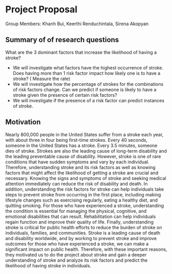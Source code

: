 # Project Proposal 

Group Members: Khanh Bui, Keerthi Renduchintala, Sirena Akopyan

## Summary of  of research questions
What are the 3 dominant factors that increase the likelihood of having a stroke?  
  - We will investigate what factors have the highest occurrence of stroke.
Does having more than 1 risk factor impact how likely one is to have a stroke? ( Measure the rate)  
  - We will investigate how the percentage of strokes for the combinations of risk factors change.
Can we predict if someone is likely to have a stroke given the presence of certain risk factors?   
  - We will investigate if the presence of a risk factor can predict instances of stroke.

## Motivation
Nearly 800,000 people in the United States suffer from a stroke each year, with about three in four being first-time strokes. Every 40 seconds, someone in the United States has a stroke. Every 3.5 minutes, someone dies of stroke. Strokes are also the leading cause of long-term disability and the leading preventable cause of disability. However, stroke is one of rare conditions that have sudden symptoms and vary by each individual. Therefore, understanding stroke and its risk factors as well as knowing factors that might affect the likelihood of getting a stroke are crucial and necessary. Knowing the signs and symptoms of stroke and seeking medical attention immediately can reduce the risk of disability and death. In addition, understanding the risk factors for stroke can help individuals take steps to prevent stroke from occurring in the first place, including making lifestyle changes such as exercising regularly, eating a healthy diet, and quitting smoking. For those who have experienced a stroke, understanding the condition is essential for managing the physical, cognitive, and emotional disabilities that can result. Rehabilitation can help individuals regain function and improve their quality of life. Finally, understanding stroke is critical for public health efforts to reduce the burden of stroke on individuals, families, and communities. Stroke is a leading cause of death and disability worldwide, and by working to prevent stroke and improve outcomes for those who have experienced a stroke, we can make a significant impact on public health. Therefore, with these important reasons, they motivated us to do the project about stroke and gain a deeper understanding of stroke and analyze its risk factors and predict the likelihood of having stroke in individuals.
